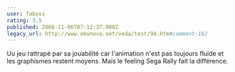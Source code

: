 ```yaml
---
user: faboss
rating: 3.5
published: 2006-11-06T07:12:37.000Z
legacy_url: http://www.emunova.net/veda/test/94.htm#comment-182
---
```

Uu jeu rattrapé par sa jouabilité car l'animation n'est pas toujours fluide et les graphismes restent moyens. Mais le feeling Sega Rally fait la différence.